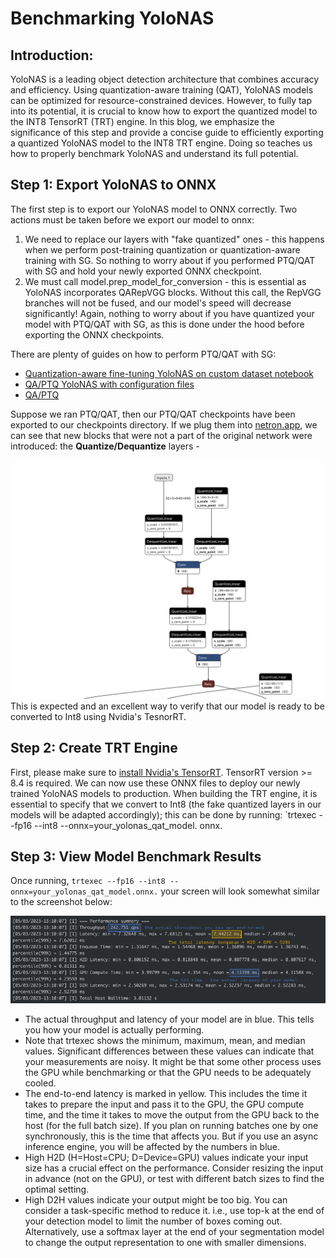# Benchmarking YoloNAS
## Introduction:

YoloNAS is a leading object detection architecture that combines accuracy and efficiency. Using quantization-aware training (QAT), YoloNAS models can be optimized for resource-constrained devices.
However, to fully tap into its potential, it is crucial to know how to export the quantized model to the INT8 TensorRT (TRT) engine.
In this blog, we emphasize the significance of this step and provide a concise guide to efficiently exporting a quantized YoloNAS model to the INT8 TRT engine.
Doing so teaches us how to properly benchmark YoloNAS and understand its full potential.

## Step 1: Export YoloNAS to ONNX

The first step is to export our YoloNAS model to ONNX correctly. Two actions must be taken before we export our model to onnx:
1. We need to replace our layers with "fake quantized" ones - this happens when we perform post-training quantization or quantization-aware training with SG.
So nothing to worry about if you performed PTQ/QAT with SG and hold your newly exported ONNX checkpoint.
2. We must call model.prep_model_for_conversion - this is essential as YoloNAS incorporates QARepVGG blocks. Without this call, the RepVGG branches will not be fused, and our model's speed will decrease significantly!
Again, nothing to worry about if you have quantized your model with PTQ/QAT with SG, as this is done under the hood before exporting the ONNX checkpoints.
   
There are plenty of guides on how to perform PTQ/QAT with SG:
- [Quantization-aware fine-tuning YoloNAS on custom dataset notebook](https://colab.research.google.com/drive/1yHrHkUR1X2u2FjjvNMfUbSXTkUul6o1P?usp=sharing)
- [QA/PTQ YoloNAS with configuration files](https://github.com/Deci-AI/super-gradients/blob/master/documentation/source/qat_ptq_yolo_nas.md)
- [QA/PTQ](https://github.com/Deci-AI/super-gradients/blob/master/documentation/source/ptq_qat.md)

Suppose we ran PTQ/QAT, then our PTQ/QAT checkpoints have been exported to our checkpoints directory.
If we plug them into [netron.app](https://netron.app), we can see that new blocks that were not a part of the original network were introduced: the **Quantize/Dequantize** layers - 

<div>
<img src="images/qdq_yolonas_netron.png" width="750">
</div>
This is expected and an excellent way to verify that our model is ready to be converted to Int8 using Nvidia's TesnorRT.

## Step 2: Create TRT Engine
First, please make sure to [install Nvidia's TensorRT](https://developer.nvidia.com/tensorrt-getting-started).
TensorRT version >= 8.4 is required.
We can now use these ONNX files to deploy our newly trained YoloNAS models to production. When building the TRT engine, it is essential to specify that we convert to Int8 (the fake quantized layers in our models will be adapted accordingly); this can be done by running: `trtexec --fp16 --int8 --onnx=your_yolonas_qat_model. onnx.
## Step 3: View Model Benchmark Results

Once running, `trtexec --fp16 --int8 --onnx=your_yolonas_qat_model.onnx.` your screen will look somewhat similar to the screenshot below: 
<div>
<img src="images/trtexec.png" width="750">
</div>

- The actual throughput and latency of your model are in blue. This tells you how your model is actually performing.
- Note that trtexec shows the minimum, maximum, mean, and median values. Significant differences between these values can indicate that your measurements are noisy. It might be that some other process uses the GPU while benchmarking or that the GPU needs to be adequately cooled.
- The end-to-end latency is marked in yellow. This includes the time it takes to prepare the input and pass it to the GPU, the GPU compute time, and the time it takes to move the output from the GPU back to the host (for the full batch size). If you plan on running batches one by one synchronously, this is the time that affects you. But if you use an async inference engine, you will be affected by the numbers in blue.
- High H2D (H=Host=CPU; D=Device=GPU) values indicate your input size has a crucial effect on the performance. Consider resizing the input in advance (not on the GPU), or test with different batch sizes to find the optimal setting.
- High D2H values indicate your output might be too big. You can consider a task-specific method to reduce it. i.e., use top-k at the end of your detection model to limit the number of boxes coming out. Alternatively, use a softmax layer at the end of your segmentation model to change the output representation to one with smaller dimensions.
